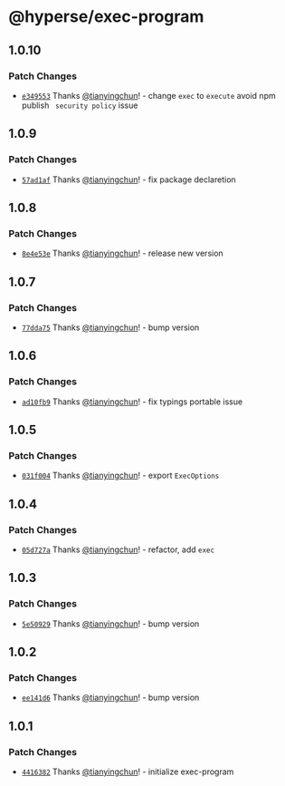 # @hyperse/exec-program

## 1.0.10

### Patch Changes

- [`e349553`](https://github.com/hyperse-io/exec-program/commit/e349553ff1389e806bf71a6b9a83485edb925504) Thanks [@tianyingchun](https://github.com/tianyingchun)! - change `exec` to `execute` avoid npm publish ` security policy` issue

## 1.0.9

### Patch Changes

- [`57ad1af`](https://github.com/hyperse-io/exec-program/commit/57ad1af4f7a67eeea0bce5760743f7b2435d3573) Thanks [@tianyingchun](https://github.com/tianyingchun)! - fix package declaretion

## 1.0.8

### Patch Changes

- [`8e4e53e`](https://github.com/hyperse-io/exec-program/commit/8e4e53e3d7220a6d1ca30917a1e1797e10cd13fe) Thanks [@tianyingchun](https://github.com/tianyingchun)! - release new version

## 1.0.7

### Patch Changes

- [`77dda75`](https://github.com/hyperse-io/exec-program/commit/77dda756553c3074320e3ad4d62d2060b9bba71b) Thanks [@tianyingchun](https://github.com/tianyingchun)! - bump version

## 1.0.6

### Patch Changes

- [`ad10fb9`](https://github.com/hyperse-io/exec-program/commit/ad10fb9a23db851cd3a9e527b9c2d0b34e9cdd02) Thanks [@tianyingchun](https://github.com/tianyingchun)! - fix typings portable issue

## 1.0.5

### Patch Changes

- [`031f004`](https://github.com/hyperse-io/exec-program/commit/031f00464baa63a4c9b4c3c11f7dc534b48e7050) Thanks [@tianyingchun](https://github.com/tianyingchun)! - export `ExecOptions`

## 1.0.4

### Patch Changes

- [`05d727a`](https://github.com/hyperse-io/exec-program/commit/05d727a57e3a27c79d7df2fd58c35d90c4a6d42e) Thanks [@tianyingchun](https://github.com/tianyingchun)! - refactor, add `exec`

## 1.0.3

### Patch Changes

- [`5e50929`](https://github.com/hyperse-io/exec-program/commit/5e50929c5d0e9c96fe71f176219748baefcbcc74) Thanks [@tianyingchun](https://github.com/tianyingchun)! - bump version

## 1.0.2

### Patch Changes

- [`ee141d6`](https://github.com/hyperse-io/exec-program/commit/ee141d60d9cb31aff210a99c14349cff2f51e70a) Thanks [@tianyingchun](https://github.com/tianyingchun)! - bump version

## 1.0.1

### Patch Changes

- [`4416382`](https://github.com/hyperse-io/exec-program/commit/4416382373864f3a8d9abce855fef0410badc600) Thanks [@tianyingchun](https://github.com/tianyingchun)! - initialize exec-program
